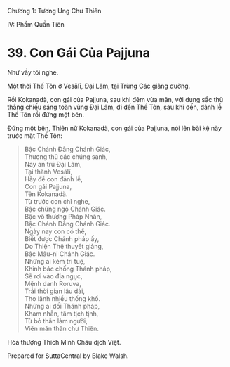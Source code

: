  

Chương 1: Tương Ưng Chư Thiên

IV: Phẩm Quần Tiên

# 39\. Con Gái Của Pajjuna

Như vầy tôi nghe.

Một thời Thế Tôn ở Vesālī, Ðại Lâm, tại Trùng Các giảng đường.

Rồi Kokanadà, con gái của Pajjuna, sau khi đêm vừa mãn, với dung sắc thù thắng chiếu sáng toàn vùng Ðại Lâm, đi đến Thế Tôn, sau khi đến, đảnh lễ Thế Tôn rồi đứng một bên.

Ðứng một bên, Thiên nữ Kokanadà, con gái của Pajjuna, nói lên bài kệ này trước mặt Thế Tôn:

> Bậc Chánh Ðẳng Chánh Giác,  
> Thượng thủ các chúng sanh,  
> Nay an trú Ðại Lâm,  
> Tại thành Vesālī,  
> Hãy để con đảnh lễ,  
> Con gái Pajjuna,  
> Tên Kokanadà.  
> Từ trước con chỉ nghe,  
> Bậc chứng ngộ Chánh Giác.  
> Bậc vô thượng Pháp Nhãn,  
> Bậc Chánh Ðẳng Chánh Giác.  
> Ngày nay con có thể,  
> Biết được Chánh pháp ấy,  
> Do Thiện Thệ thuyết giảng,  
> Bậc Mâu-ni Chánh Giác.  
> Những ai kém trí tuệ,  
> Khinh bác chống Thánh pháp,  
> Sẽ rơi vào địa ngục,  
> Mệnh danh Roruva,  
> Trải thời gian lâu dài,  
> Thọ lãnh nhiều thống khổ.  
> Những ai đối Thánh pháp,  
> Kham nhẫn, tâm tịch tịnh,  
> Từ bỏ thân làm người,  
> Viên mãn thân chư Thiên.

Hòa thượng Thích Minh Châu dịch Việt.

Prepared for SuttaCentral by Blake Walsh.